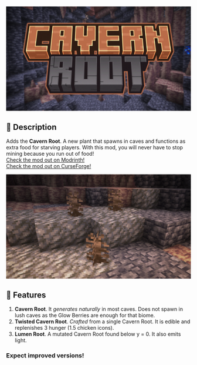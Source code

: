 ![Cavern Root Thumbnail](gallery/Thumbnail.jpg)

## 🫚 Description
Adds the **Cavern Root**. A new plant that spawns in caves and functions as extra food for starving players. With this mod, you will never have to stop mining because you run out of food!
<br>
[Check the mod out on Modrinth!](https://modrinth.com/mod/cavern-root)
<br>
[Check the mod out on CurseForge!](https://www.curseforge.com/minecraft/mc-mods/cavern-root)

![Cavern Root Patch](gallery/Cavern-root-patch.jpg)

## 📖 Features
1. **Cavern Root**. It _generates naturally_ in most caves. Does not spawn in lush caves as the Glow Berries are enough for that biome.
2. **Twisted Cavern Root**. _Crafted_ from a single Cavern Root. It is edible and replenishes 3 hunger (1.5 chicken icons).
3. **Lumen Root**. A mutated Cavern Root found below y = 0. It also emits light.

### Expect improved versions!
